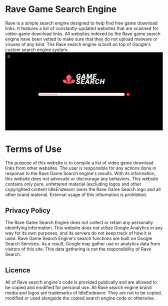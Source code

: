 # Rave Game Search Engine
Rave is a simple search engine designed to help find free game download links. It features a list of constantly-updated websites that are scanned for video-game download links.
All websites indexed by the Rave game search engine have been vetted to make sure that they do not upload malware or viruses of any kind.
The Rave search engine is built on top of Google's custom search engine system.
![Screenshot of Rave Game Search Engine](img/ravesearch.png)
# Terms of Use
The purpose of this website is to compile a list of video game download links from other websites.
The user is responsible for any actions done in response to the Rave Game Search engine's results.
With its information, this website does not advocate or discourage any behaviors. This website contains only pure, unfettered material (excluding logos and other copyrighted content
IdleEndeavor owns the Rave Game Search logo and all other brand material. External usage of this information is prohibited.

## Privacy Policy
The Rave Game Search Engine does not collect or retain any personally identifying information.
This website does not utilize Google Analytics in any way for its own purposes, and its servers do not keep track of how it is used.
Rave Game Search Engine's search functions are built on Google Search Services. As a result, Google may gather use or analytics data from visitors of this site. This data gathering is not the responsibility of Rave Search.

## Licence
All of Rave search engine's code is provided publically and are allowed to be copied and modified for personal use.
All Rave search engine brand media and logos are trademarks of IdleEndeavor. They are not to be copied, modified or used alongside the copied search engine code or otherwise.
